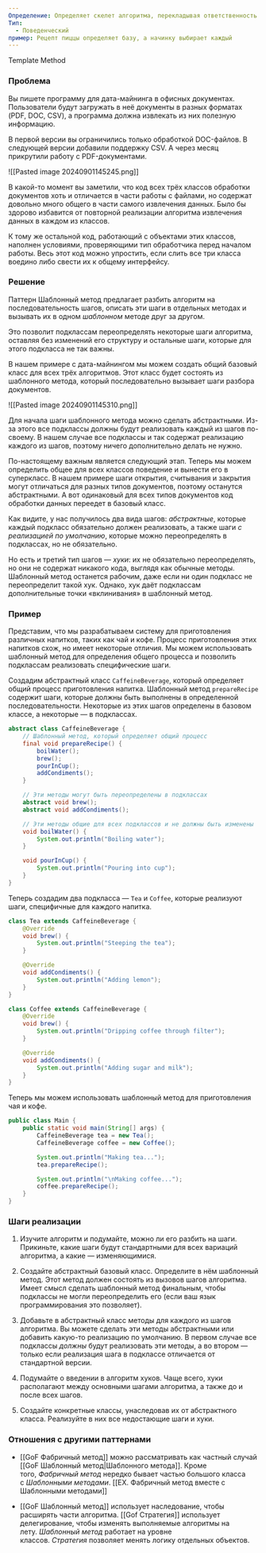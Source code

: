 ```yaml
---
Определение: Определяет скелет алгоритма, перекладывая ответственность за некоторые его шаги на подклассы. Паттерн позволяет подклассам переопределять шаги алгоритма, не меняя его общей структуры.
Тип:
  - Поведенческий
пример: Рецепт пиццы определяет базу, а начинку выбирает каждый
---
```

Template Method
### Проблема

Вы пишете программу для дата-майнинга в офисных документах. Пользователи будут загружать в неё документы в разных форматах (PDF, DOC, CSV), а программа должна извлекать из них полезную информацию.

В первой версии вы ограничились только обработкой DOC-файлов. В следующей версии добавили поддержку CSV. А через месяц прикрутили работу с PDF-документами.

![[Pasted image 20240901145245.png]]

В какой-то момент вы заметили, что код всех трёх классов обработки документов хоть и отличается в части работы с файлами, но содержат довольно много общего в части самого извлечения данных. Было бы здорово избавится от повторной реализации алгоритма извлечения данных в каждом из классов.

К тому же остальной код, работающий с объектами этих классов, наполнен условиями, проверяющими тип обработчика перед началом работы. Весь этот код можно упростить, если слить все три класса воедино либо свести их к общему интерфейсу.
### Решение 

Паттерн Шаблонный метод предлагает разбить алгоритм на последовательность шагов, описать эти шаги в отдельных методах и вызывать их в одном _шаблонном_ методе друг за другом.

Это позволит подклассам переопределять некоторые шаги алгоритма, оставляя без изменений его структуру и остальные шаги, которые для этого подкласса не так важны.

В нашем примере с дата-майнингом мы можем создать общий базовый класс для всех трёх алгоритмов. Этот класс будет состоять из шаблонного метода, который последовательно вызывает шаги разбора документов.

![[Pasted image 20240901145310.png]]

Для начала шаги шаблонного метода можно сделать абстрактными. Из-за этого все подклассы должны будут реализовать каждый из шагов по-своему. В нашем случае все подклассы и так содержат реализацию каждого из шагов, поэтому ничего дополнительно делать не нужно.

По-настоящему важным является следующий этап. Теперь мы можем определить общее для всех классов поведение и вынести его в суперкласс. В нашем примере шаги открытия, считывания и закрытия могут отличаться для разных типов документов, поэтому останутся абстрактными. А вот одинаковый для всех типов документов код обработки данных переедет в базовый класс.

Как видите, у нас получилось два вида шагов: _абстрактные_, которые каждый подкласс обязательно должен реализовать, а также шаги _с реализацией по умолчанию_, которые можно переопределять в подклассах, но не обязательно.

Но есть и третий тип шагов — _хуки_: их не обязательно переопределять, но они не содержат никакого кода, выглядя как обычные методы. Шаблонный метод останется рабочим, даже если ни один подкласс не переопределит такой хук. Однако, хук даёт подклассам дополнительные точки «вклинивания» в шаблонный метод.

### Пример

Представим, что мы разрабатываем систему для приготовления различных напитков, таких как чай и кофе. Процесс приготовления этих напитков схож, но имеет некоторые отличия. Мы можем использовать шаблонный метод для определения общего процесса и позволить подклассам реализовать специфические шаги.

Создадим абстрактный класс `CaffeineBeverage`, который определяет общий процесс приготовления напитка. Шаблонный метод `prepareRecipe` содержит шаги, которые должны быть выполнены в определенной последовательности. Некоторые из этих шагов определены в базовом классе, а некоторые — в подклассах.

```java
abstract class CaffeineBeverage {
    // Шаблонный метод, который определяет общий процесс
    final void prepareRecipe() {
        boilWater();
        brew();
        pourInCup();
        addCondiments();
    }

    // Эти методы могут быть переопределены в подклассах
    abstract void brew();
    abstract void addCondiments();

    // Эти методы общие для всех подклассов и не должны быть изменены
    void boilWater() {
        System.out.println("Boiling water");
    }

    void pourInCup() {
        System.out.println("Pouring into cup");
    }
}
```

Теперь создадим два подкласса — `Tea` и `Coffee`, которые реализуют шаги, специфичные для каждого напитка.

```java
class Tea extends CaffeineBeverage {
    @Override
    void brew() {
        System.out.println("Steeping the tea");
    }

    @Override
    void addCondiments() {
        System.out.println("Adding lemon");
    }
}

class Coffee extends CaffeineBeverage {
    @Override
    void brew() {
        System.out.println("Dripping coffee through filter");
    }

    @Override
    void addCondiments() {
        System.out.println("Adding sugar and milk");
    }
}

```

Теперь мы можем использовать шаблонный метод для приготовления чая и кофе.

```java
public class Main {
    public static void main(String[] args) {
        CaffeineBeverage tea = new Tea();
        CaffeineBeverage coffee = new Coffee();

        System.out.println("Making tea...");
        tea.prepareRecipe();

        System.out.println("\nMaking coffee...");
        coffee.prepareRecipe();
    }
}
```

### Шаги реализации

1. Изучите алгоритм и подумайте, можно ли его разбить на шаги. Прикиньте, какие шаги будут стандартными для всех вариаций алгоритма, а какие — изменяющимися.
    
2. Создайте абстрактный базовый класс. Определите в нём шаблонный метод. Этот метод должен состоять из вызовов шагов алгоритма. Имеет смысл сделать шаблонный метод финальным, чтобы подклассы не могли переопределить его (если ваш язык программирования это позволяет).
    
3. Добавьте в абстрактный класс методы для каждого из шагов алгоритма. Вы можете сделать эти методы абстрактными или добавить какую-то реализацию по умолчанию. В первом случае все подклассы _должны_ будут реализовать эти методы, а во втором — только если реализация шага в подклассе отличается от стандартной версии.
    
4. Подумайте о введении в алгоритм хуков. Чаще всего, хуки располагают между основными шагами алгоритма, а также до и после всех шагов.
    
5. Создайте конкретные классы, унаследовав их от абстрактного класса. Реализуйте в них все недостающие шаги и хуки.

### Отношения с другими паттернами

- [[GoF Фабричный метод]] можно рассматривать как частный случай [[GoF Шаблонный метод|Шаблонного метода]]. Кроме того, _Фабричный метод_ нередко бывает частью большого класса с _Шаблонными методами_. [[EX. Фабричный метод вместе с Шаблонными методами]]
    
- [[GoF Шаблонный метод]] использует наследование, чтобы расширять части алгоритма. [[Gof Стратегия]] использует делегирование, чтобы изменять выполняемые алгоритмы на лету. _Шаблонный метод_ работает на уровне классов. _Стратегия_ позволяет менять логику отдельных объектов.